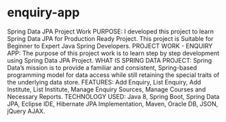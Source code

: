 # enquiry-app

Spring Data JPA Project Work   PURPOSE: I developed this project to learn Spring Data JPA for Production Ready Project. This project is Suitable for Beginner to Expert Java Spring Developers.  PROJECT WORK - ENQUIRY APP: The purpose of this project work is to learn step by step development using Spring Data JPA Project. WHAT IS SPRING DATA PROJECT: Spring Data’s mission is to provide a familiar and consistent, Spring-based programming model for data access while still retaining the special traits of the underlying data store.  FEATURES: Add Enquiry, List Enquiry, Add Institute, List Institute, Manage Enquiry Sources, Manage Courses and Necessary Reports.  TECHNOLOGY USED: Java 8, Spring Boot, Spring Data JPA, Eclipse IDE, Hibernate JPA Implementation, Maven, Oracle DB, JSON, jQuery AJAX.

